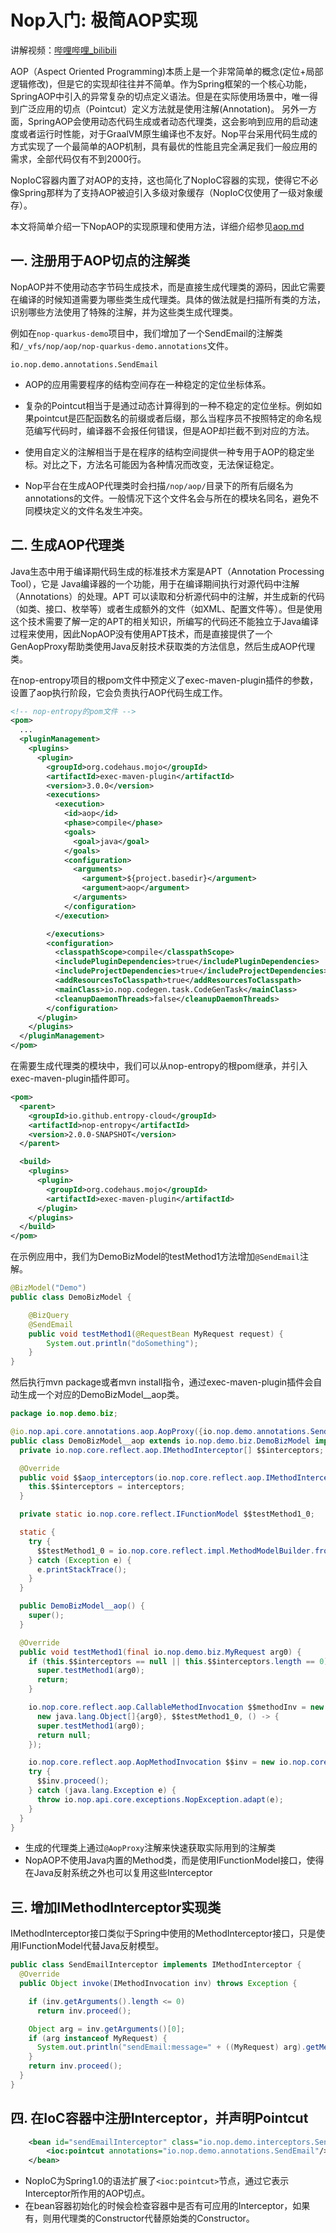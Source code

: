 # Nop入门: 极简AOP实现

讲解视频：[哔哩哔哩_bilibili](https://www.bilibili.com/video/BV1xS411P7xA/)

AOP（Aspect Oriented Programming)本质上是一个非常简单的概念(定位+局部逻辑修改)，但是它的实现却往往并不简单。作为Spring框架的一个核心功能，SpringAOP中引入的异常复杂的切点定义语法。但是在实际使用场景中，唯一得到广泛应用的切点（Pointcut）定义方法就是使用注解(Annotation)。
另外一方面，SpringAOP会使用动态代码生成或者动态代理类，这会影响到应用的启动速度或者运行时性能，对于GraalVM原生编译也不友好。Nop平台采用代码生成的方式实现了一个最简单的AOP机制，具有最优的性能且完全满足我们一般应用的需求，全部代码仅有不到2000行。

NopIoC容器内置了对AOP的支持，这也简化了NopIoC容器的实现，使得它不必像Spring那样为了支持AOP被迫引入多级对象缓存（NopIoC仅使用了一级对象缓存）。

本文将简单介绍一下NopAOP的实现原理和使用方法，详细介绍参见[aop.md](../../dev-guide/ioc/aop.md)

## 一. 注册用于AOP切点的注解类

NopAOP并不使用动态字节码生成技术，而是直接生成代理类的源码，因此它需要在编译的时候知道需要为哪些类生成代理类。具体的做法就是扫描所有类的方法，识别哪些方法使用了特殊的注解，并为这些类生成代理类。

例如在`nop-quarkus-demo`项目中，我们增加了一个SendEmail的注解类和`/_vfs/nop/aop/nop-quarkus-demo.annotations`文件。

```
io.nop.demo.annotations.SendEmail
```

* AOP的应用需要程序的结构空间存在一种稳定的定位坐标体系。

* 复杂的Pointcut相当于是通过动态计算得到的一种不稳定的定位坐标。例如如果pointcut是匹配函数名的前缀或者后缀，那么当程序员不按照特定的命名规范编写代码时，编译器不会报任何错误，但是AOP却拦截不到对应的方法。

* 使用自定义的注解相当于是在程序的结构空间提供一种专用于AOP的稳定坐标。对比之下，方法名可能因为各种情况而改变，无法保证稳定。

* Nop平台在生成AOP代理类时会扫描`/nop/aop/`目录下的所有后缀名为annotations的文件。一般情况下这个文件名会与所在的模块名同名，避免不同模块定义的文件名发生冲突。

## 二. 生成AOP代理类

Java生态中用于编译期代码生成的标准技术方案是APT（Annotation Processing Tool），它是 Java编译器的一个功能，用于在编译期间执行对源代码中注解（Annotations）的处理。APT 可以读取和分析源代码中的注解，并生成新的代码（如类、接口、枚举等）或者生成额外的文件（如XML、配置文件等）。但是使用这个技术需要了解一定的APT的相关知识，所编写的代码还不能独立于Java编译过程来使用，因此NopAOP没有使用APT技术，而是直接提供了一个GenAopProxy帮助类使用Java反射技术获取类的方法信息，然后生成AOP代理类。

在nop-entropy项目的根pom文件中预定义了exec-maven-plugin插件的参数，设置了aop执行阶段，它会负责执行AOP代码生成工作。

```xml
<!-- nop-entropy的pom文件 -->
<pom>
  ...
  <pluginManagement>
    <plugins>
      <plugin>
        <groupId>org.codehaus.mojo</groupId>
        <artifactId>exec-maven-plugin</artifactId>
        <version>3.0.0</version>
        <executions>
          <execution>
            <id>aop</id>
            <phase>compile</phase>
            <goals>
              <goal>java</goal>
            </goals>
            <configuration>
              <arguments>
                <argument>${project.basedir}</argument>
                <argument>aop</argument>
              </arguments>
            </configuration>
          </execution>

        </executions>
        <configuration>
          <classpathScope>compile</classpathScope>
          <includePluginDependencies>true</includePluginDependencies>
          <includeProjectDependencies>true</includeProjectDependencies>
          <addResourcesToClasspath>true</addResourcesToClasspath>
          <mainClass>io.nop.codegen.task.CodeGenTask</mainClass>
          <cleanupDaemonThreads>false</cleanupDaemonThreads>
        </configuration>
      </plugin>
    </plugins>
  </pluginManagement>
</pom>
```

在需要生成代理类的模块中，我们可以从nop-entropy的根pom继承，并引入exec-maven-plugin插件即可。

```xml
<pom>
  <parent>
    <groupId>io.github.entropy-cloud</groupId>
    <artifactId>nop-entropy</artifactId>
    <version>2.0.0-SNAPSHOT</version>
  </parent>

  <build>
    <plugins>
      <plugin>
        <groupId>org.codehaus.mojo</groupId>
        <artifactId>exec-maven-plugin</artifactId>
      </plugin>
    </plugins>
  </build>
</pom>
```

在示例应用中，我们为DemoBizModel的testMethod1方法增加`@SendEmail`注解。

```java
@BizModel("Demo")
public class DemoBizModel {

    @BizQuery
    @SendEmail
    public void testMethod1(@RequestBean MyRequest request) {
        System.out.println("doSomething");
    }
}
```

然后执行mvn package或者mvn install指令，通过exec-maven-plugin插件会自动生成一个对应的DemoBizModel__aop类。

```java
package io.nop.demo.biz;

@io.nop.api.core.annotations.aop.AopProxy({io.nop.demo.annotations.SendEmail.class})
public class DemoBizModel__aop extends io.nop.demo.biz.DemoBizModel implements io.nop.core.reflect.aop.IAopProxy {
  private io.nop.core.reflect.aop.IMethodInterceptor[] $$interceptors;

  @Override
  public void $$aop_interceptors(io.nop.core.reflect.aop.IMethodInterceptor[] interceptors) {
    this.$$interceptors = interceptors;
  }

  private static io.nop.core.reflect.IFunctionModel $$testMethod1_0;

  static {
    try {
      $$testMethod1_0 = io.nop.core.reflect.impl.MethodModelBuilder.from(io.nop.demo.biz.DemoBizModel.class, io.nop.demo.biz.DemoBizModel.class.getDeclaredMethod("testMethod1", io.nop.demo.biz.MyRequest.class));
    } catch (Exception e) {
      e.printStackTrace();
    }
  }

  public DemoBizModel__aop() {
    super();
  }

  @Override
  public void testMethod1(final io.nop.demo.biz.MyRequest arg0) {
    if (this.$$interceptors == null || this.$$interceptors.length == 0) {
      super.testMethod1(arg0);
      return;
    }

    io.nop.core.reflect.aop.CallableMethodInvocation $$methodInv = new io.nop.core.reflect.aop.CallableMethodInvocation(this,
      new java.lang.Object[]{arg0}, $$testMethod1_0, () -> {
      super.testMethod1(arg0);
      return null;
    });

    io.nop.core.reflect.aop.AopMethodInvocation $$inv = new io.nop.core.reflect.aop.AopMethodInvocation($$methodInv, this.$$interceptors);
    try {
      $$inv.proceed();
    } catch (java.lang.Exception e) {
      throw io.nop.api.core.exceptions.NopException.adapt(e);
    }
  }
}
```

* 生成的代理类上通过`@AopProxy`注解来快速获取实际用到的注解类
* NopAOP不使用Java内置的Method类，而是使用IFunctionModel接口，使得在Java反射系统之外也可以复用这些Interceptor

## 三. 增加IMethodInterceptor实现类

IMethodInterceptor接口类似于Spring中使用的MethodInterceptor接口，只是使用IFunctionModel代替Java反射模型。

```java
public class SendEmailInterceptor implements IMethodInterceptor {
  @Override
  public Object invoke(IMethodInvocation inv) throws Exception {

    if (inv.getArguments().length <= 0)
      return inv.proceed();

    Object arg = inv.getArguments()[0];
    if (arg instanceof MyRequest) {
      System.out.println("sendEmail:message=" + ((MyRequest) arg).getMessage());
    }
    return inv.proceed();
  }
}
```

## 四. 在IoC容器中注册Interceptor，并声明Pointcut

```xml
    <bean id="sendEmailInterceptor" class="io.nop.demo.interceptors.SendEmailInterceptor">
        <ioc:pointcut annotations="io.nop.demo.annotations.SendEmail"/>
    </bean>
```

* NopIoC为Spring1.0的语法扩展了`<ioc:pointcut>`节点，通过它表示Interceptor所作用的AOP切点。
* 在bean容器初始化的时候会检查容器中是否有可应用的Interceptor，如果有，则用代理类的Constructor代替原始类的Constructor。
